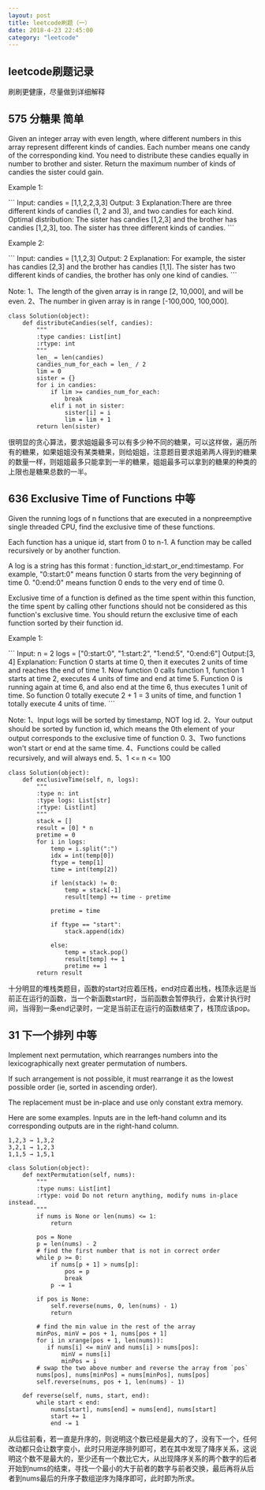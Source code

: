 ```yaml
---
layout: post
title: leetcode刷题（一）
date: 2018-4-23 22:45:00
category: "leetcode"
---
```

<h2>leetcode刷题记录</h2>
<p>刷刷更健康，尽量做到详细解释</p>

<h2>575 分糖果 简单</h2>
<p>Given an integer array with even length, where different numbers in this array represent different kinds of candies. Each number means one candy of the corresponding kind. You need to distribute these candies equally in number to brother and sister. Return the maximum number of kinds of candies the sister could gain.</p>
<p>Example 1:</p>
```
Input: candies = [1,1,2,2,3,3]
Output: 3
Explanation:There are three different kinds of candies (1, 2 and 3), and two candies for each kind.
Optimal distribution: The sister has candies [1,2,3] and the brother has candies [1,2,3], too. The sister has three different kinds of candies.
```
<p>Example 2:</p>
```
Input: candies = [1,1,2,3]
Output: 2
Explanation: For example, the sister has candies [2,3] and the brother has candies [1,1]. The sister has two different kinds of candies, the brother has only one kind of candies.
```
<p>
Note:
1、The length of the given array is in range [2, 10,000], and will be even.
2、The number in given array is in range [-100,000, 100,000].</p>

```
class Solution(object):
    def distributeCandies(self, candies):
        """
        :type candies: List[int]
        :rtype: int
        """
        len_ = len(candies)
        candies_num_for_each = len_ / 2
        lim = 0
        sister = {}
        for i in candies:
            if lim >= candies_num_for_each:
                break
            elif i not in sister:
                sister[i] = i
                lim = lim + 1
        return len(sister)
```
<p>很明显的贪心算法，要求姐姐最多可以有多少种不同的糖果，可以这样做，遍历所有的糖果，如果姐姐没有某类糖果，则给姐姐，注意题目要求姐弟两人得到的糖果的数量一样，则姐姐最多只能拿到一半的糖果，姐姐最多可以拿到的糖果的种类的上限也是糖果总数的一半。</p>

<h2>636 Exclusive Time of Functions 中等</h2>
<p>Given the running logs of n functions that are executed in a nonpreemptive single threaded CPU, find the exclusive time of these functions.</p>
<p>Each function has a unique id, start from 0 to n-1. A function may be called recursively or by another function.</p>
<p>A log is a string has this format : function_id:start_or_end:timestamp. For example, "0:start:0" means function 0 starts from the very beginning of time 0. "0:end:0" means function 0 ends to the very end of time 0.</p>
<p>Exclusive time of a function is defined as the time spent within this function, the time spent by calling other functions should not be considered as this function's exclusive time. You should return the exclusive time of each function sorted by their function id.</p>
<p>Example 1:</p>
```
Input:
n = 2
logs = 
["0:start:0",
 "1:start:2",
 "1:end:5",
 "0:end:6"]
Output:[3, 4]
Explanation:
Function 0 starts at time 0, then it executes 2 units of time and reaches the end of time 1. 
Now function 0 calls function 1, function 1 starts at time 2, executes 4 units of time and end at time 5.
Function 0 is running again at time 6, and also end at the time 6, thus executes 1 unit of time. 
So function 0 totally execute 2 + 1 = 3 units of time, and function 1 totally execute 4 units of time.
```
<p>
Note:
1、Input logs will be sorted by timestamp, NOT log id.
2、Your output should be sorted by function id, which means the 0th element of your output corresponds to the exclusive time of function 0.
3、Two functions won't start or end at the same time.
4、Functions could be called recursively, and will always end.
5、1 <= n <= 100
</p>

```
class Solution(object):
    def exclusiveTime(self, n, logs):
        """
        :type n: int
        :type logs: List[str]
        :rtype: List[int]
        """
        stack = []
        result = [0] * n
        pretime = 0
        for i in logs:
            temp = i.split(":")
            idx = int(temp[0])
            ftype = temp[1]
            time = int(temp[2])
            
            if len(stack) != 0:
                temp = stack[-1]
                result[temp] += time - pretime
            
            pretime = time
            
            if ftype == "start":
                stack.append(idx)
                
            else:
                temp = stack.pop()
                result[temp] += 1
                pretime += 1
        return result
```
<p>十分明显的堆栈类题目，函数的start对应着压栈，end对应着出栈，栈顶永远是当前正在运行的函数，当一个新函数start时，当前函数会暂停执行，会累计执行时间，当得到一条end记录时，一定是当前正在运行的函数结束了，栈顶应该pop。</p>

<h2>31 下一个排列 中等</h2>
<p>Implement next permutation, which rearranges numbers into the lexicographically next greater permutation of numbers.

If such arrangement is not possible, it must rearrange it as the lowest possible order (ie, sorted in ascending order).

The replacement must be in-place and use only constant extra memory.

Here are some examples. Inputs are in the left-hand column and its corresponding outputs are in the right-hand column.</p>
```
1,2,3 → 1,3,2
3,2,1 → 1,2,3
1,1,5 → 1,5,1
```

```
class Solution(object):
    def nextPermutation(self, nums):
        """
        :type nums: List[int]
        :rtype: void Do not return anything, modify nums in-place instead.
        """
        if nums is None or len(nums) <= 1:
            return

        pos = None
        p = len(nums) - 2
        # find the first number that is not in correct order
        while p >= 0:
            if nums[p + 1] > nums[p]:
                pos = p
                break
            p -= 1

        if pos is None:
            self.reverse(nums, 0, len(nums) - 1)
            return

        # find the min value in the rest of the array
        minPos, minV = pos + 1, nums[pos + 1]
        for i in xrange(pos + 1, len(nums)):
           if nums[i] <= minV and nums[i] > nums[pos]:
               minV = nums[i]
               minPos = i
        # swap the two above number and reverse the array from `pos`
        nums[pos], nums[minPos] = nums[minPos], nums[pos]
        self.reverse(nums, pos + 1, len(nums) - 1)

    def reverse(self, nums, start, end):
        while start < end:
            nums[start], nums[end] = nums[end], nums[start]
            start += 1
            end -= 1
```
<p>从后往前看，若一直是升序的，则说明这个数已经是最大的了，没有下一个，任何改动都只会让数字变小，此时只用逆序排列即可，若在其中发现了降序关系，这说明这个数不是最大的，至少还有一个数比它大，从出现降序关系的两个数字的后者开始到nums的结束，寻找一个最小的大于前者的数字与前者交换，最后再将从后者到nums最后的升序子数组逆序为降序即可，此时即为所求。</p>